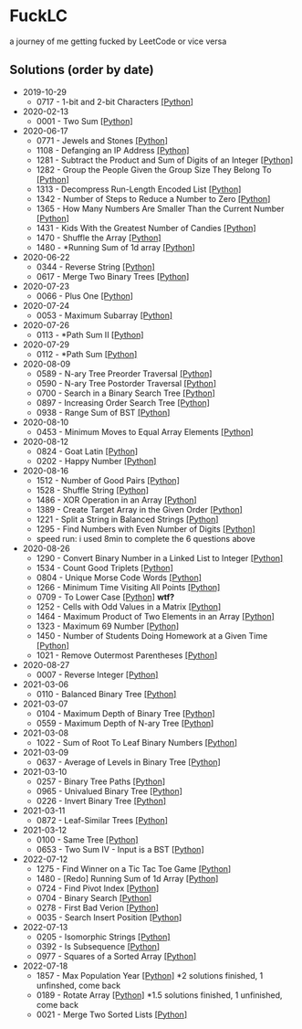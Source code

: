 # FuckLC
a journey of me getting fucked by LeetCode or vice versa

## Solutions (order by date)
- 2019-10-29
  - 0717 - 1-bit and 2-bit Characters [[Python]](Python/717.py)
- 2020-02-13
  - 0001 - Two Sum [[Python]](Python/1.py)
- 2020-06-17
  - 0771 - Jewels and Stones [[Python]](Python/771.py)
  - 1108 - Defanging an IP Address [[Python]](Python/1108.py)
  - 1281 - Subtract the Product and Sum of Digits of an Integer [[Python]](Python/1281.py)
  - 1282 - Group the People Given the Group Size They Belong To [[Python]](Python/1282.py)
  - 1313 - Decompress Run-Length Encoded List [[Python]](Python/1313.py)
  - 1342 - Number of Steps to Reduce a Number to Zero [[Python]](Python/1342.py)
  - 1365 - How Many Numbers Are Smaller Than the Current Number [[Python]](Python/1365.py)
  - 1431 - Kids With the Greatest Number of Candies [[Python]](Python/1431.py)
  - 1470 - Shuffle the Array [[Python]](Python/1470.py)
  - 1480 - *Running Sum of 1d array [[Python]](Python/1480.py)
- 2020-06-22
  - 0344 - Reverse String [[Python]](Python/344.py)
  - 0617 - Merge Two Binary Trees [[Python]](Python/617.py)
- 2020-07-23
  - 0066 - Plus One [[Python]](Python/66.py)
- 2020-07-24
  - 0053 - Maximum Subarray [[Python]](Python/53.py)
- 2020-07-26
  - 0113 - *Path Sum II [[Python]](Python/113.py)
- 2020-07-29
  - 0112 - *Path Sum [[Python]](Python/112.py)
- 2020-08-09
  - 0589 - N-ary Tree Preorder Traversal [[Python]](Python/589.py)
  - 0590 - N-ary Tree Postorder Traversal [[Python]](Python/590.py)
  - 0700 - Search in a Binary Search Tree [[Python]](Python/700.py)
  - 0897 - Increasing Order Search Tree [[Python]](Python/897.py)
  - 0938 - Range Sum of BST [[Python]](Python/938.py)
- 2020-08-10
  - 0453 - Minimum Moves to Equal Array Elements [[Python]](Python/453.py)
- 2020-08-12
  - 0824 - Goat Latin [[Python]](Python/824.py)
  - 0202 - Happy Number [[Python]](Python/202.py)
- 2020-08-16
  - 1512 - Number of Good Pairs [[Python]](Python/1512.py)
  - 1528 - Shuffle String [[Python]](Python/1528.py)
  - 1486 - XOR Operation in an Array [[Python]](Python/1486.py)
  - 1389 - Create Target Array in the Given Order [[Python]](Python/1389.py)
  - 1221 - Split a String in Balanced Strings [[Python]](Python/1221.py)
  - 1295 - Find Numbers with Even Number of Digits [[Python]](Python/1295.py)
  - speed run: i used 8min to complete the 6 questions above
- 2020-08-26
  - 1290 - Convert Binary Number in a Linked List to Integer [[Python]](Python/1290.py)
  - 1534 - Count Good Triplets [[Python]](Python/1534.py)
  - 0804 - Unique Morse Code Words [[Python]](Python/804.py)
  - 1266 - Minimum Time Visiting All Points [[Python]](Python/1266.py)
  - 0709 - To Lower Case [[Python]](Python/709.py) **wtf?**
  - 1252 - Cells with Odd Values in a Matrix [[Python]](Python/1252.py)
  - 1464 - Maximum Product of Two Elements in an Array [[Python]](Python/1464.py)
  - 1323 - Maximum 69 Number [[Python]](Python/1323.py)
  - 1450 - Number of Students Doing Homework at a Given Time [[Python]](Python/1450.py)
  - 1021 - Remove Outermost Parentheses [[Python]](Python/1021.py)
- 2020-08-27
  - 0007 - Reverse Integer [[Python]](Python/7.py)
- 2021-03-06
  - 0110 - Balanced Binary Tree [[Python]](Python/110.py)
- 2021-03-07
  - 0104 - Maximum Depth of Binary Tree [[Python]](Python/104.py)
  - 0559 - Maximum Depth of N-ary Tree [[Python]](Python/559.py)
- 2021-03-08
  - 1022 - Sum of Root To Leaf Binary Numbers [[Python]](Python/1022.py)
- 2021-03-09
  - 0637 - Average of Levels in Binary Tree [[Python]](Python/637.py)
- 2021-03-10
  - 0257 - Binary Tree Paths [[Python]](Python/257.py)
  - 0965 - Univalued Binary Tree [[Python]](Python/965.py)
  - 0226 - Invert Binary Tree [[Python]](Python/226.py)
- 2021-03-11
  - 0872 - Leaf-Similar Trees [[Python]](Python/872.py)
- 2021-03-12
  - 0100 - Same Tree [[Python]](Python/100.py)
  - 0653 - Two Sum IV - Input is a BST [[Python]](Python/653.py)
- 2022-07-12
  - 1275 - Find Winner on a Tic Tac Toe Game [[Python]](Python/1275.py)
  - 1480 - [Redo] Running Sum of 1d Array [[Python]](Python/1480.py)
  - 0724 - Find Pivot Index [[Python]](Python/724.py)
  - 0704 - Binary Search [[Python]](Python/704.py)
  - 0278 - First Bad Verion [[Python]](Python/278.py)
  - 0035 - Search Insert Position [[Python]](Python/35.py)
- 2022-07-13
  - 0205 - Isomorphic Strings [[Python]](Python/205.py)
  - 0392 - Is Subsequence [[Python]](Python/392.py)
  - 0977 - Squares of a Sorted Array [[Python]](Python/977.py)
- 2022-07-18
  - 1857 - Max Population Year [[Python]](Python/1857.py) *2 solutions finished, 1 unfinshed, come back
  - 0189 - Rotate Array [[Python]](Python/189.py) *1.5 solutions finished, 1 unfinished, come back
  - 0021 - Merge Two Sorted Lists [[Python]](Python/21.py)
